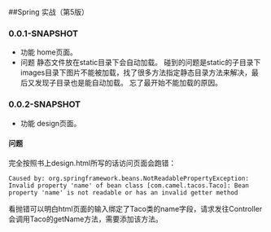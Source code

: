 ##Spring 实战（第5版）
### 0.0.1-SNAPSHOT
- 功能 home页面。
- 问题
静态文件放在static目录下会自动加载。
碰到的问题是static的子目录下images目录下图片不能被加载，找了很多方法指定静态目录方法来解决，最后又发现子目录也是能自动加载。
忘了最开始不能加载的原因。
### 0.0.2-SNAPSHOT
- 功能 design页面。
#### 问题
完全按照书上design.html所写的话访问页面会跑错：
```
Caused by: org.springframework.beans.NotReadablePropertyException: Invalid property 'name' of bean class [com.camel.tacos.Taco]: Bean property 'name' is not readable or has an invalid getter method
```
看抛错可以明白html页面的输入绑定了Taco类的name字段，请求发往Controller会调用Taco的getName方法，需要添加该方法。